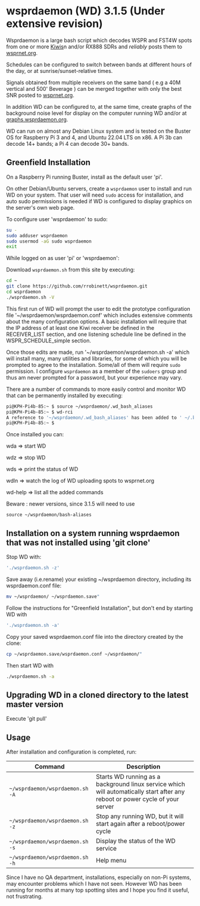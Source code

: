 # wsprdaemon (WD) 3.1.5  (Under extensive revision)

Wsprdaemon is a large bash script which decodes WSPR and FST4W spots from one or more [Kiwis](http://kiwisdr.com)n and/or RX888 SDRs and *reliably* posts them to [wsprnet.org](http://wsprnet.org).

Schedules can be configured to switch between bands at different hours of the day, or at sunrise/sunset-relative times.

Signals obtained from multiple receivers on the same band ( e.g a 40M vertical and 500' Beverage ) can be merged together with only the best SNR posted to [wsprnet.org](http://wsprnet.org).

In addition WD can be configured to, at the same time, create graphs of the background noise level for display on the computer running WD and/or at [graphs.wsprdaemon.org](http://graphs.wsprnet.org).

WD can run on almost any Debian Linux system and is tested on the Buster OS for Raspberry Pi 3 and 4, and Ubuntu 22.04 LTS on x86. A Pi 3b can decode 14+ bands; a Pi 4 can decode 30+ bands.

## Greenfield Installation

On a Raspberry Pi running Buster, install as the default user 'pi'.

On other Debian/Ubuntu servers, create a `wsprdaemon` user to install and run WD on your system.  That user will need `sudo` access for installation, and auto sudo permissions is needed if WD is configured to display graphics on the server's own web page. 

To configure user 'wsprdaemon' to sudo:
```bash
su -
sudo adduser wsprdaemon
sudo usermod -aG sudo wsprdaemon
exit
```

While logged on as user 'pi' or 'wsprdaemon':

Download `wsprdaemon.sh` from this site by executing:

```bash
cd ~
git clone https://github.com/rrobinett/wsprdaemon.git
cd wsprdaemon
./wsprdaemon.sh -V
```

This first run of WD will prompt the user to edit the prototype configuration file '~/wsprdaemon/wsprdaemon.conf' which includes extensive comments about the many configuration options. A basic installation will require that the IP address of at least one Kiwi receiver be defined in the RECEIVER_LIST section, and one listening schedule line be defined in the WSPR_SCHEDULE_simple section.

Once those edits are made, run '~/wsprdaemon/wsprdaemon.sh -a'  which will install many, many utilities and libraries, for some of which you will be prompted to agree to the installation. Some/all of them will require `sudo` permission.  I configure `wsprdaemon` as a member of the `sudoers` group and thus am never prompted for a password, but your experience may vary.

There are a number of commands to more easily control and monitor WD that can be permanently installed by executing:

``` bash
pi@KPH-Pi4b-85:~ $ source ~/wsprdaemon/.wd_bash_aliases
pi@KPH-Pi4b-85:~ $ wd-rci
A reference to '~/wsprdaemon/.wd_bash_aliases' has been added to ' ~/.bash_aliases'
pi@KPH-Pi4b-85:~ $
```
Once installed you can:

wda => start WD

wdz => stop  WD

wds => print the status of WD

wdln => watch the log of WD uploading spots to wsprnet.org

wd-help => list all the added commands

Beware : newer versions, since 3.1.5 will need to use 

```
source ~/wsprdaemon/bash-aliases
```

## Installation on a system running wsprdaemon that was not installed using 'git clone'

Stop WD with:  
```bash
'./wsprdaemon.sh -z'
````
Save away (i.e.rename) your existing ~/wsprdaemon directory, including its wsprdaemon.conf file:
```bash
mv ~/wsprdaemon/ ~/wsprdaemon.save"
````
Follow the instructions for "Greenfield Installation", but don't end by starting WD with 
```bash
'./wsprdaemon.sh -a'
````
Copy your saved wsprdaemon.conf file into the directory created by the clone:
```bash
cp ~/wsprdaemon.save/wsprdaemon.conf ~/wsprdaemon/"
````
Then start WD with 
```bash
./wsprdaemon.sh -a
````
## Upgrading WD in a cloned directory to the latest master version 

Execute 'git pull'

## Usage

After installation and configuration is completed, run:

| Command | Description |
| ------- | ----------- |
| `~/wsprdaemon/wsprdaemon.sh -A` | Starts WD running as a background linux service which will automatically start after any reboot or power cycle of your server |
| `~/wsprdaemon/wsprdaemon.sh -z` | Stop any running WD, but it will start again after a reboot/power cycle |
| `~/wsprdaemon/wsprdaemon.sh -s` | Display the status of the WD service |
| `~/wsprdaemon/wsprdaemon.sh -h` | Help menu |

Since I have no QA department,  installations, especially on non-Pi systems, may encounter problems which I have not seen. However WD has been running for months at many top spotting sites and I hope you find it useful, not frustrating.
